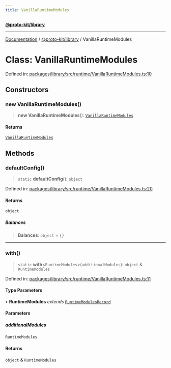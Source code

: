 ```yaml
---
title: VanillaRuntimeModules
---
```


[**@proto-kit/library**](../README.md)

***

[Documentation](../../../README.md) / [@proto-kit/library](../README.md) / VanillaRuntimeModules

# Class: VanillaRuntimeModules

Defined in: [packages/library/src/runtime/VanillaRuntimeModules.ts:10](https://github.com/proto-kit/framework/blob/b953c754e500c62f01fbbd6d09adfb2f5577269d/packages/library/src/runtime/VanillaRuntimeModules.ts#L10)

## Constructors

### new VanillaRuntimeModules()

> **new VanillaRuntimeModules**(): [`VanillaRuntimeModules`](VanillaRuntimeModules.md)

#### Returns

[`VanillaRuntimeModules`](VanillaRuntimeModules.md)

## Methods

### defaultConfig()

> `static` **defaultConfig**(): `object`

Defined in: [packages/library/src/runtime/VanillaRuntimeModules.ts:20](https://github.com/proto-kit/framework/blob/b953c754e500c62f01fbbd6d09adfb2f5577269d/packages/library/src/runtime/VanillaRuntimeModules.ts#L20)

#### Returns

`object`

##### Balances

> **Balances**: `object` = `{}`

***

### with()

> `static` **with**\<`RuntimeModules`\>(`additionalModules`): `object` & `RuntimeModules`

Defined in: [packages/library/src/runtime/VanillaRuntimeModules.ts:11](https://github.com/proto-kit/framework/blob/b953c754e500c62f01fbbd6d09adfb2f5577269d/packages/library/src/runtime/VanillaRuntimeModules.ts#L11)

#### Type Parameters

• **RuntimeModules** *extends* [`RuntimeModulesRecord`](../../module/type-aliases/RuntimeModulesRecord.md)

#### Parameters

##### additionalModules

`RuntimeModules`

#### Returns

`object` & `RuntimeModules`
